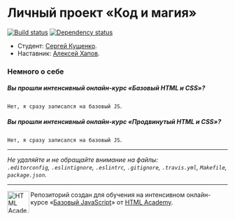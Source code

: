 # Личный проект «Код и магия»

[![Build status][travis-image]][travis-url]
[![Dependency status][dependency-image]][dependency-url]

* Студент: [Сергей Кущенко](https://htmlacademy.ru/profile/id168757).
* Наставник: [Алексей Хапов](https://htmlacademy.ru/profile/id118459).

### Немного о себе

##### Вы прошли интенсивный онлайн-курс «Базовый HTML и CSS»?
`Нет, я сразу записался на базовый JS`.

##### Вы прошли интенсивный онлайн-курс «Продвинутый HTML и CSS»?
`Нет, я сразу записался на базовый JS`.

---

_Не удаляйте и не обращайте внимание на файлы:_<br>
_`.editorconfig`, `.eslintignore`, `.eslintrc`, `.gitignore`, `.travis.yml`, `Makefile`, `package.json`._

---

<a href="https://htmlacademy.ru/js_intensive"><img align="left" width="50" height="50" title="HTML Academy" src="https://up.htmlacademy.ru/static/img/intensive/javascript/logo-for-github.svg"></a>

Репозиторий создан для обучения на интенсивном онлайн-курсе «[Базовый JavaScript](https://htmlacademy.ru/js_intensive)» от [HTML Academy](https://htmlacademy.ru).

[travis-image]: https://travis-ci.org/js-htmlacademy/168757-code-and-magick.svg?branch=master
[travis-url]: https://travis-ci.org/js-htmlacademy/168757-code-and-magick
[dependency-image]: https://david-dm.org/js-htmlacademy/168757-code-and-magick.svg?style=flat-square
[dependency-url]: https://david-dm.org/js-htmlacademy/168757-code-and-magick
